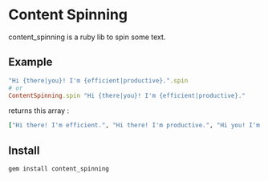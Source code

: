 # Content Spinning

content_spinning is a ruby lib to spin some text.

## Example

```ruby
"Hi {there|you}! I'm {efficient|productive}.".spin
# or
ContentSpinning.spin "Hi {there|you}! I'm {efficient|productive}."
```

returns this array :

```ruby
["Hi there! I'm efficient.", "Hi there! I'm productive.", "Hi you! I'm efficient.", "Hi you! I'm productive."]
```

## Install

```
gem install content_spinning
```

